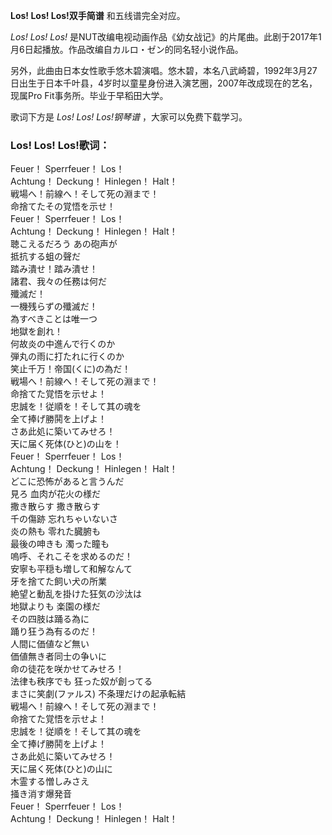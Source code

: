 

**Los! Los! Los!双手简谱** 和五线谱完全对应。

_Los! Los! Los!_ 是NUT改编电视动画作品《幼女战记》的片尾曲。此剧于2017年1月6日起播放。作品改编自カルロ・ゼン的同名轻小说作品。

另外，此曲由日本女性歌手悠木碧演唱。悠木碧，本名八武崎碧，1992年3月27日出生于日本千叶县，4岁时以童星身份进入演艺圈，2007年改成现在的艺名，现属Pro
Fit事务所。毕业于早稻田大学。

歌词下方是 _Los! Los! Los!钢琴谱_ ，大家可以免费下载学习。

### Los! Los! Los!歌词：

Feuer！ Sperrfeuer！ Los！  
Achtung！ Deckung！ Hinlegen！ Halt！  
戦場へ！前線へ！そして死の淵まで！  
命捨てたその覚悟を示せ！  
Feuer！ Sperrfeuer！ Los！  
Achtung！ Deckung！ Hinlegen！ Halt！  
聴こえるだろう あの砲声が  
抵抗する蛆の聲だ  
踏み潰せ！踏み潰せ！  
諸君、我々の任務は何だ  
殲滅だ！  
一機残らずの殲滅だ！  
為すべきことは唯一つ  
地獄を創れ！  
何故炎の中進んで行くのか  
弾丸の雨に打たれに行くのか  
笑止千万！帝国(くに)の為だ！  
戦場へ！前線へ！そして死の淵まで！  
命捨てた覚悟を示せよ！  
忠誠を！従順を！そして其の魂を  
全て捧げ勝鬨を上げよ！  
さあ此処に築いてみせろ！  
天に届く死体(ひと)の山を！  
Feuer！ Sperrfeuer！ Los！  
Achtung！ Deckung！ Hinlegen！ Halt！  
どこに恐怖があると言うんだ  
見ろ 血肉が花火の様だ  
撒き散らす 撒き散らす  
千の傷跡 忘れちゃいないさ  
炎の熱も 零れた臓腑も  
最後の呻きも 濁った瞳も  
嗚呼、それこそを求めるのだ！  
安寧も平穏も増して和解なんて  
牙を捨てた飼い犬の所業  
絶望と動乱を掛けた狂気の沙汰は  
地獄よりも 楽園の様だ  
その四肢は踊る為に  
踊り狂う為有るのだ！  
人間に価値など無い  
価値無き者同士の争いに  
命の徒花を咲かせてみせろ！  
法律も秩序でも 狂った奴が創ってる  
まさに笑劇(ファルス) 不条理だけの起承転結  
戦場へ！前線へ！そして死の淵まで！  
命捨てた覚悟を示せよ！  
忠誠を！従順を！そして其の魂を  
全て捧げ勝鬨を上げよ！  
さあ此処に築いてみせろ！  
天に届く死体(ひと)の山に  
木霊する憎しみさえ  
掻き消す爆発音  
Feuer！ Sperrfeuer！ Los！  
Achtung！ Deckung！ Hinlegen！ Halt！

